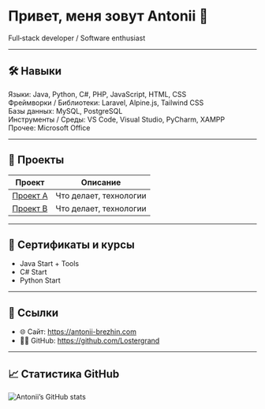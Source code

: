 # Привет, меня зовут Antonii 👋

Full‑stack developer / Software enthusiast

---

## 🛠 Навыки

Языки: Java, Python, C#, PHP, JavaScript, HTML, CSS  
Фреймворки / Библиотеки: Laravel, Alpine.js, Tailwind CSS  
Базы данных: MySQL, PostgreSQL  
Инструменты / Среды: VS Code, Visual Studio, PyCharm, XAMPP  
Прочее: Microsoft Office  

---

## 🚀 Проекты

| Проект | Описание |
|---|---|
| [Проект A](ссылка) | Что делает, технологии |
| [Проект B](ссылка) | Что делает, технологии |

---

## 📜 Сертификаты и курсы

- Java Start + Tools  
- C# Start  
- Python Start  

---

## 🔗 Ссылки

- 🌐 Сайт: https://antonii-brezhin.com  
- 🧑‍💻 GitHub: https://github.com/Lostergrand  

---

## 📈 Статистика GitHub

![Antonii’s GitHub stats](https://github-readme-stats.vercel.app/api?username=Lostergrand&show_icons=true&theme=tokyonight)
